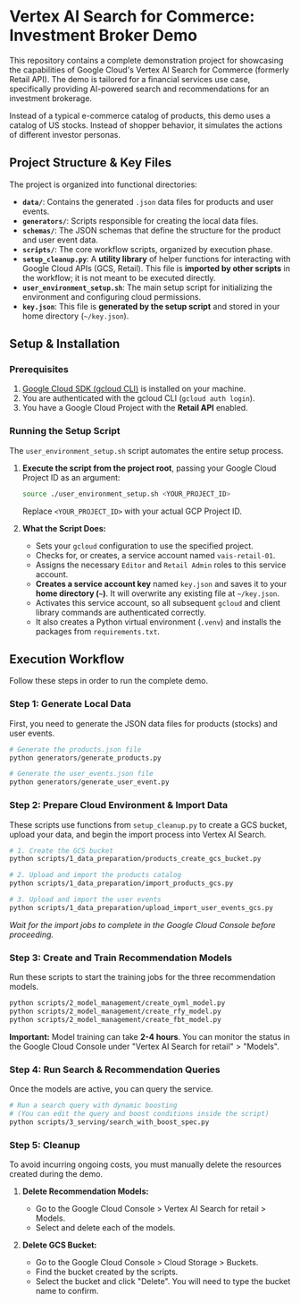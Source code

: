 # Vertex AI Search for Commerce: Investment Broker Demo

This repository contains a complete demonstration project for showcasing the capabilities of Google Cloud's Vertex AI Search for Commerce (formerly Retail API). The demo is tailored for a financial services use case, specifically providing AI-powered search and recommendations for an investment brokerage.

Instead of a typical e-commerce catalog of products, this demo uses a catalog of US stocks. Instead of shopper behavior, it simulates the actions of different investor personas.

## Project Structure & Key Files

The project is organized into functional directories:

- **`data/`**: Contains the generated `.json` data files for products and user events.
- **`generators/`**: Scripts responsible for creating the local data files.
- **`schemas/`**: The JSON schemas that define the structure for the product and user event data.
- **`scripts/`**: The core workflow scripts, organized by execution phase.
- **`setup_cleanup.py`**: A **utility library** of helper functions for interacting with Google Cloud APIs (GCS, Retail). This file is **imported by other scripts** in the workflow; it is not meant to be executed directly.
- **`user_environment_setup.sh`**: The main setup script for initializing the environment and configuring cloud permissions.
- **`key.json`**: This file is **generated by the setup script** and stored in your home directory (`~/key.json`).

## Setup & Installation

### Prerequisites

1.  [Google Cloud SDK (gcloud CLI)](https://cloud.google.com/sdk/docs/install) is installed on your machine.
2.  You are authenticated with the gcloud CLI (`gcloud auth login`).
3.  You have a Google Cloud Project with the **Retail API** enabled.

### Running the Setup Script

The `user_environment_setup.sh` script automates the entire setup process.

1.  **Execute the script from the project root**, passing your Google Cloud Project ID as an argument:

    ```bash
    source ./user_environment_setup.sh <YOUR_PROJECT_ID>
    ```

    Replace `<YOUR_PROJECT_ID>` with your actual GCP Project ID.

2.  **What the Script Does:**
    - Sets your `gcloud` configuration to use the specified project.
    - Checks for, or creates, a service account named `vais-retail-01`.
    - Assigns the necessary `Editor` and `Retail Admin` roles to this service account.
    - **Creates a service account key** named `key.json` and saves it to your **home directory (`~`)**. It will overwrite any existing file at `~/key.json`.
    - Activates this service account, so all subsequent `gcloud` and client library commands are authenticated correctly.
    - It also creates a Python virtual environment (`.venv`) and installs the packages from `requirements.txt`.

## Execution Workflow

Follow these steps in order to run the complete demo.

### Step 1: Generate Local Data

First, you need to generate the JSON data files for products (stocks) and user events.

```bash
# Generate the products.json file
python generators/generate_products.py

# Generate the user_events.json file
python generators/generate_user_event.py
```

### Step 2: Prepare Cloud Environment & Import Data

These scripts use functions from `setup_cleanup.py` to create a GCS bucket, upload your data, and begin the import process into Vertex AI Search.

```bash
# 1. Create the GCS bucket
python scripts/1_data_preparation/products_create_gcs_bucket.py

# 2. Upload and import the products catalog
python scripts/1_data_preparation/import_products_gcs.py

# 3. Upload and import the user events
python scripts/1_data_preparation/upload_import_user_events_gcs.py
```

_Wait for the import jobs to complete in the Google Cloud Console before proceeding._

### Step 3: Create and Train Recommendation Models

Run these scripts to start the training jobs for the three recommendation models.

```bash
python scripts/2_model_management/create_oyml_model.py
python scripts/2_model_management/create_rfy_model.py
python scripts/2_model_management/create_fbt_model.py
```

**Important:** Model training can take **2-4 hours**. You can monitor the status in the Google Cloud Console under "Vertex AI Search for retail" > "Models".

### Step 4: Run Search & Recommendation Queries

Once the models are active, you can query the service.

```bash
# Run a search query with dynamic boosting
# (You can edit the query and boost conditions inside the script)
python scripts/3_serving/search_with_boost_spec.py
```

### Step 5: Cleanup

To avoid incurring ongoing costs, you must manually delete the resources created during the demo.

1.  **Delete Recommendation Models:**

    - Go to the Google Cloud Console > Vertex AI Search for retail > Models.
    - Select and delete each of the models.

2.  **Delete GCS Bucket:**
    - Go to the Google Cloud Console > Cloud Storage > Buckets.
    - Find the bucket created by the scripts.
    - Select the bucket and click "Delete". You will need to type the bucket name to confirm.
